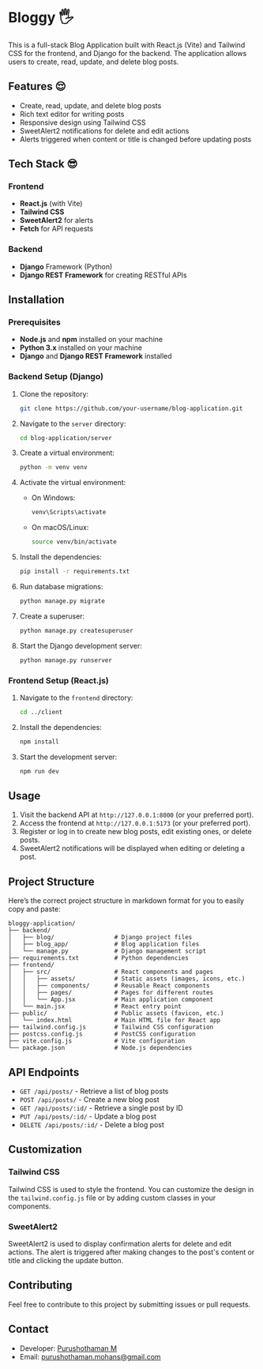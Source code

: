 # Bloggy 🖐️

This is a full-stack Blog Application built with React.js (Vite) and Tailwind CSS for the frontend, and Django for the backend. The application allows users to create, read, update, and delete blog posts.

## Features 😌

- Create, read, update, and delete blog posts
- Rich text editor for writing posts
- Responsive design using Tailwind CSS
- SweetAlert2 notifications for delete and edit actions
- Alerts triggered when content or title is changed before updating posts

## Tech Stack 😎

### Frontend
- **React.js** (with Vite)
- **Tailwind CSS**
- **SweetAlert2** for alerts
- **Fetch** for API requests

### Backend
- **Django** Framework (Python)
- **Django REST Framework** for creating RESTful APIs

## Installation

### Prerequisites

- **Node.js** and **npm** installed on your machine
- **Python 3.x** installed on your machine
- **Django** and **Django REST Framework** installed

### Backend Setup (Django)

1. Clone the repository:
    ```bash
    git clone https://github.com/your-username/blog-application.git
    ```

2. Navigate to the `server` directory:
    ```bash
    cd blog-application/server
    ```

3. Create a virtual environment:
    ```bash
    python -m venv venv
    ```

4. Activate the virtual environment:

    - On Windows:
      ```bash
      venv\Scripts\activate
      ```
    - On macOS/Linux:
      ```bash
      source venv/bin/activate
      ```

5. Install the dependencies:
    ```bash
    pip install -r requirements.txt
    ```

6. Run database migrations:
    ```bash
    python manage.py migrate
    ```

7. Create a superuser:
    ```bash
    python manage.py createsuperuser
    ```

8. Start the Django development server:
    ```bash
    python manage.py runserver
    ```

### Frontend Setup (React.js)

1. Navigate to the `frontend` directory:
    ```bash
    cd ../client
    ```

2. Install the dependencies:
    ```bash
    npm install
    ```

3. Start the development server:
    ```bash
    npm run dev
    ```

## Usage

1. Visit the backend API at `http://127.0.0.1:8000` (or your preferred port).
2. Access the frontend at `http://127.0.0.1:5173` (or your preferred port).
3. Register or log in to create new blog posts, edit existing ones, or delete posts.
4. SweetAlert2 notifications will be displayed when editing or deleting a post.

## Project Structure

Here’s the correct project structure in markdown format for you to easily copy and paste:

```
bloggy-application/
├── backend/
│   ├── blog/                 # Django project files
│   ├── blog_app/             # Blog application files
│   └── manage.py             # Django management script
├── requirements.txt          # Python dependencies
├── frontend/
│   ├── src/                  # React components and pages
│   │   ├── assets/           # Static assets (images, icons, etc.)
│   │   ├── components/       # Reusable React components
│   │   ├── pages/            # Pages for different routes
│   │   └── App.jsx           # Main application component
│   └── main.jsx              # React entry point
├── public/                   # Public assets (favicon, etc.)
│   └── index.html            # Main HTML file for React app
├── tailwind.config.js        # Tailwind CSS configuration
├── postcss.config.js         # PostCSS configuration
├── vite.config.js            # Vite configuration
└── package.json              # Node.js dependencies
```

## API Endpoints

- `GET /api/posts/` - Retrieve a list of blog posts
- `POST /api/posts/` - Create a new blog post
- `GET /api/posts/:id/` - Retrieve a single post by ID
- `PUT /api/posts/:id/` - Update a blog post
- `DELETE /api/posts/:id/` - Delete a blog post

## Customization

### Tailwind CSS
Tailwind CSS is used to style the frontend. You can customize the design in the `tailwind.config.js` file or by adding custom classes in your components.

### SweetAlert2
SweetAlert2 is used to display confirmation alerts for delete and edit actions. The alert is triggered after making changes to the post's content or title and clicking the update button.


## Contributing

Feel free to contribute to this project by submitting issues or pull requests.

## Contact

- Developer: [Purushothaman M](https://github.com/purusho-390)
- Email: purushothaman.mohans@gmail.com

